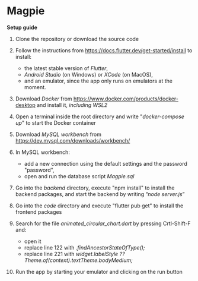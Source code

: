 # Magpie

**Setup guide**

1. Clone the repository or download the source code

2. Follow the instructions from https://docs.flutter.dev/get-started/install to install:
   - the latest stable version of *Flutter*, 
   - *Android Studio* (on Windows) or *XCode* (on MacOS), 
   - and an emulator, since the app only runs on emulators at the moment.

3. Download *Docker* from https://www.docker.com/products/docker-desktop and install it, *including WSL2*

4. Open a terminal inside the root directory and write "*docker-compose up*" to start the Docker container

5. Download *MySQL workbench* from https://dev.mysql.com/downloads/workbench/ 

6. In MySQL workbench:
   - add a new connection using the default settings and the password "password",
   - open and run the database script *Magpie.sql*

7. Go into the *backend* directory, execute "npm install" to install the backend packages, and start the backend by writing “*node server.js*”

8. Go into the *code* directory and execute "flutter pub get" to install the frontend packages

9. Search for the file *animated_circular_chart.dart* by pressing Crtl-Shift-F and: 
   - open it
   - replace line 122 with *.findAncestorStateOfType();*
   - replace line 221 with *widget.labelStyle ?? Theme.of(context).textTheme.bodyMedium;*

12. Run the app by starting your emulator and clicking on the run button
